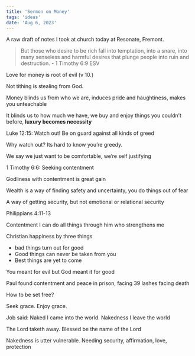 ```yaml
---
title: 'Sermon on Money'
tags: 'ideas'
date: 'Aug 6, 2023'
---
```


A raw draft of notes I took at church today at Resonate, Fremont.

> But those who desire to be rich fall into temptation, into a snare, into many senseless and harmful desires that plunge people into ruin and destruction. - 1 Timothy 6:9 ESV

Love for money is root of evil (v 10.)

Not tithing is stealing from God.

Money blinds us from who we are, induces pride and haughtiness, makes you unteachable

It blinds us to how much we have, we buy and enjoy things you couldn’t before, **luxury becomes necessity**

Luke 12:15: Watch out! Be on guard against all kinds of greed

Why watch out? Its hard to know you’re greedy.

We say we just want to be comfortable, we’re self justifying

1 Timothy 6:6: Seeking contentment

Godliness with contentment is great gain

Wealth is a way of finding safety and uncertainty, you do things out of fear

A way of getting security, but not emotional or relational security

Philippians 4:11-13

Contentment
I can do all things through him who strengthens me

Christian happiness by three things

- bad things turn out for good
- Good things can never be taken from you
- Best things are yet to come

You meant for evil but God meant it for good

Paul found contentment and peace in prison, facing 39 lashes facing death

How to be set free?

Seek grace. Enjoy grace.

Job said: Naked I came into the world. Nakedness I leave the world

The Lord taketh away. Blessed be the name of the Lord

Nakedness is utter vulnerable. Needing security, affirmation, love, protection
